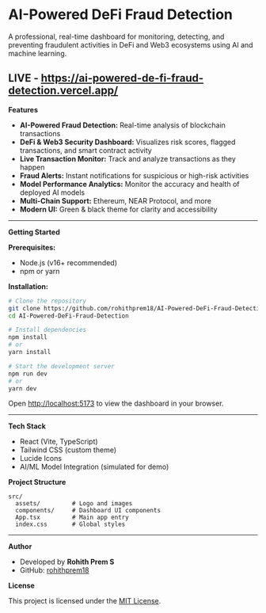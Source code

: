 # **AI-Powered DeFi Fraud Detection**

A professional, real-time dashboard for monitoring, detecting, and preventing fraudulent activities in DeFi and Web3 ecosystems using AI and machine learning.

LIVE - https://ai-powered-de-fi-fraud-detection.vercel.app/
---

**Features**
- **AI-Powered Fraud Detection:** Real-time analysis of blockchain transactions
- **DeFi & Web3 Security Dashboard:** Visualizes risk scores, flagged transactions, and smart contract activity
- **Live Transaction Monitor:** Track and analyze transactions as they happen
- **Fraud Alerts:** Instant notifications for suspicious or high-risk activities
- **Model Performance Analytics:** Monitor the accuracy and health of deployed AI models
- **Multi-Chain Support:** Ethereum, NEAR Protocol, and more
- **Modern UI:** Green & black theme for clarity and accessibility

---

**Getting Started**

**Prerequisites:**
- Node.js (v16+ recommended)
- npm or yarn

**Installation:**
```bash
# Clone the repository
git clone https://github.com/rohithprem18/AI-Powered-DeFi-Fraud-Detection.git
cd AI-Powered-DeFi-Fraud-Detection

# Install dependencies
npm install
# or
yarn install

# Start the development server
npm run dev
# or
yarn dev
```

Open [http://localhost:5173](http://localhost:5173) to view the dashboard in your browser.

---

**Tech Stack**
- React (Vite, TypeScript)
- Tailwind CSS (custom theme)
- Lucide Icons
- AI/ML Model Integration (simulated for demo)

**Project Structure**
```
src/
  assets/         # Logo and images
  components/     # Dashboard UI components
  App.tsx         # Main app entry
  index.css       # Global styles
```

---

**Author**
- Developed by **Rohith Prem S**  
- GitHub: [rohithprem18](https://github.com/rohithprem18)

**License**

This project is licensed under the [MIT License](LICENSE). 
